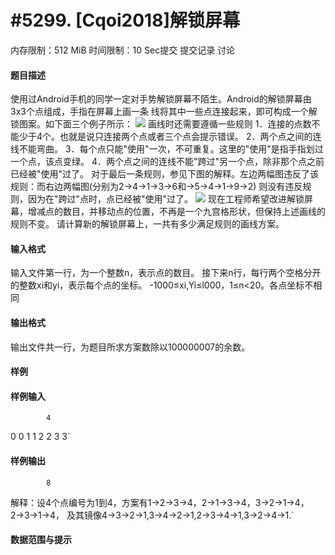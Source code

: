 
# #5299. [Cqoi2018]解锁屏幕
内存限制：512 MiB 时间限制：10 Sec提交 提交记录 讨论
#### 题目描述

使用过Android手机的同学一定对手势解锁屏幕不陌生。Android的解锁屏幕由3x3个点组成，手指在屏幕上画一条
线将其中一些点连接起来，即可构成一个解锁图案。如下面三个例子所示：
![](upload/201804/v1.jpg)
画线时还需要遵循一些规则
1．连接的点数不能少于4个。也就是说只连接两个点或者三个点会提示错误。
2．两个点之间的连线不能弯曲。
3．每个点只能"使用"一次，不可重复。这里的"使用"是指手指划过一个点，该点变绿。
4．两个点之间的连线不能"跨过"另一个点，除非那个点之前已经被"使用"过了。
对于最后一条规则，参见下图的解释。左边两幅图违反了该规则：而右边两幅图(分别为2→4→1→3→6和→5→4→1→9→2)
则没有违反规则，因为在"跨过"点时，点已经被"使用"过了。
![](upload/201804/v2.jpg)
现在工程师希望改进解锁屏幕，增减点的数目，并移动点的位置，不再是一个九宫格形状，但保持上述画线的规则不变。
请计算新的解锁屏幕上，一共有多少满足规则的画线方案。


#### 输入格式
输入文件第一行，为一个整数n，表示点的数目。
接下来n行，每行两个空格分开的整数xi和yi，表示每个点的坐标。
-1000≤xi,Yi≤l000，1≤n<20。各点坐标不相同

#### 输出格式
输出文件共一行，为题目所求方案数除以100000007的余数。

#### 样例

#### 样例输入

			4
0 0
1 1
2 2
3 3`
#### 样例输出

			8
解释：设4个点编号为1到4，方案有1→2→3→4，2→1→3→4，3→2→1→4，2→3→1→4，
及其镜像4→3→2→1,3→4→2→1,2→3→4→1,3→2→4→1.`
#### 数据范围与提示

